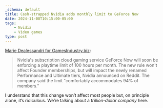 ```yaml
---
_schema: default
title: Cash-strapped Nvidia adds monthly limit to GeForce Now
date: 2024-11-08T10:15:00-05:00
tags:
    - Nvidia
    - Video games
type: post
---
```


[Marie Dealessandri for GamesIndustry.biz](https://www.gamesindustry.biz/geforce-now-to-establish-100-hour-playtime-limit):

> Nvidia's subscription cloud gaming service GeForce Now will soon be enforcing a playtime limit of 100 hours per month. The new rule won't affect Founder memberships, but will impact the newly renamed Performance and Ultimate tiers, Nvidia announced on Reddit. The company said the limit "comfortably accommodates 94% of members."

I understand that this change won’t affect most people but, on principle alone, it’s ridiculous. We’re talking about a *trillion-dollar company* here.
